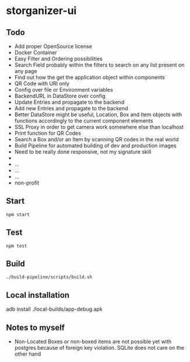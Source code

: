 # storganizer-ui

## Todo
- Add proper OpenSource license
- Docker Container
- Easy Filter and Ordering possibilities
- Search Field probably within the filters to search on any list present on any page
- Find out how the get the application object within components
- QR Code with URI only
- Config over file or Environment variables
- BackendURL in DataStore over config
- Update Entries and propagate to the backend
- Add new Entries and propagate to the backend
- Better DataStore might be useful, Location, Box and Item objects with functions accordingly to the current component elements
- SSL Proxy in order to get camera work somewhere else than localhost
- Print function for QR Codes
- Search a Box and/or an Item by scanning QR codes in the real world
- Build Pipeline for automated building of dev and production images
- Need to be really done responsive, not my signature skill
- 
- ...
- ...
- ...
- non-profit

## Start

```
npm start
```

## Test

```
npm test
```

## Build

```
./build-pipeline/scripts/build.sh
```
## Local installation
adb install ./local-builds/app-debug.apk

## Notes to myself
 - Non-Located Boxes or non-boxed items are not possible yet with postgres because of foreign key violation. SQLite does not care on the other hand
